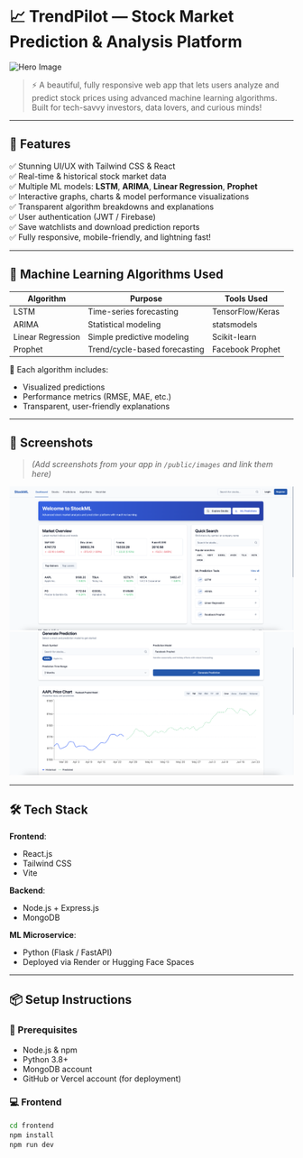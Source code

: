 # 📈 TrendPilot — Stock Market Prediction & Analysis Platform

![Hero Image](https://lovable.dev/opengraph-image-p98pqg.png)

> ⚡ A beautiful, fully responsive web app that lets users analyze and predict stock prices using advanced machine learning algorithms. Built for tech-savvy investors, data lovers, and curious minds!

---

## 🚀 Features

✅ Stunning UI/UX with Tailwind CSS & React  
✅ Real-time & historical stock market data  
✅ Multiple ML models: **LSTM**, **ARIMA**, **Linear Regression**, **Prophet**  
✅ Interactive graphs, charts & model performance visualizations  
✅ Transparent algorithm breakdowns and explanations  
✅ User authentication (JWT / Firebase)  
✅ Save watchlists and download prediction reports  
✅ Fully responsive, mobile-friendly, and lightning fast!

---

## 🧠 Machine Learning Algorithms Used

| Algorithm         | Purpose                          | Tools Used          |
|------------------|----------------------------------|---------------------|
| LSTM              | Time-series forecasting          | TensorFlow/Keras    |
| ARIMA             | Statistical modeling             | statsmodels         |
| Linear Regression | Simple predictive modeling       | Scikit-learn        |
| Prophet           | Trend/cycle-based forecasting    | Facebook Prophet    |

📌 Each algorithm includes:
- Visualized predictions
- Performance metrics (RMSE, MAE, etc.)
- Transparent, user-friendly explanations

---

## 📸 Screenshots

> *(Add screenshots from your app in `/public/images` and link them here)*

![Dashboard Preview](./public/images/dashboard-preview.png)
![Prediction Results](./public/images/prediction-results.png)

---

## 🛠️ Tech Stack

**Frontend**:  
- React.js  
- Tailwind CSS  
- Vite

**Backend**:  
- Node.js + Express.js  
- MongoDB

**ML Microservice**:  
- Python (Flask / FastAPI)  
- Deployed via Render or Hugging Face Spaces

---

## 📦 Setup Instructions

### 🔧 Prerequisites

- Node.js & npm
- Python 3.8+
- MongoDB account
- GitHub or Vercel account (for deployment)

### 💻 Frontend

```bash
cd frontend
npm install
npm run dev
